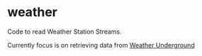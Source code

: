 weather
=======
Code to read Weather Station Streams.

Currently focus is on retrieving data from [Weather Underground](http://weatherunderground.com)


